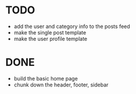 TODO
====
* add the user and category info to the posts feed
* make the single post template
* make the user profile template



DONE
====
* build the basic home page
* chunk down the header, footer, sidebar